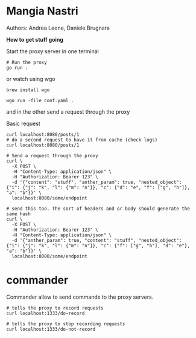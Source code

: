 
# Mangia Nastri

Authors: Andrea Leone, Daniele Brugnara

**How to get stuff going**

Start the proxy server in one terminal

```shell
# Run the proxy
go run .
```

or watch using wgo
```shell
brew install wgo

wgo run -file conf.yaml .
```

and in the other send a request through the proxy

Basic request

```shell
curl localhost:8080/posts/1
# do a second request to have it from cache (check logs)
curl localhost:8080/posts/1
```

```shell
# Send a request through the proxy
curl \
  -X POST \
  -H "Content-Type: application/json" \
  -H "Authorization: Bearer 123" \
  -d '{"content": "stuff", "anther_param": true, "nested_object": {"i": {"j": "k", "l": {"m": "n"}}, "c": {"d": "e", "f": ["g", "h"]}, "a": "b"}}' \
  localhost:8080/some/endpoint

# send this too. The sort of headers and or body should generate the same hash
curl \
  -X POST \
  -H "Authorization: Bearer 123" \
  -H "Content-Type: application/json" \
  -d '{"anther_param": true, "content": "stuff", "nested_object": {"i": {"j": "k", "l": {"m": "n"}}, "c": {"f": ["g", "h"], "d": "e"}, "a": "b"}}' \
  localhost:8080/some/endpoint
```

# commander

Commander allow to send commands to the proxy servers.

```shell
# tells the proxy to record requests
curl localhost:1333/do-record

# tells the proxy to stop recording requests
curl localhost:1333/do-not-record
```
